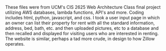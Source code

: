 These files were from UCM's CIS 2625 Web Architecture Class final project utilizing AWS databases, lambda functions, API's and more. Coding includes html, python, javascript, and css. I took a user input page in which an owner can list their property for rent with all the standard information, address, bed, bath, etc. and then uploaded pictures, etc to a database and then recalled and displayed for visiting users who are interested in renting. The website is similar, perhaps a tad more crude, in design to how Zillow operates.
